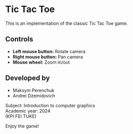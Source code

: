 # Tic Tac Toe

This is an implementation of the classic Tic Tac Toe game.

## Controls

- **Left mouse button:** Rotate camera
- **Right mouse button:** Pan camera
- **Mouse wheel:** Zoom in/out

## Developed by

- Maksym Perenchuk
- Andrei Dzemidovich

Subject: Introduction to computer graphics  
Academic year: 2024  
(KPI FEI TUKE)

Enjoy the game!